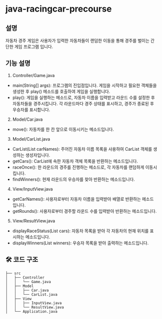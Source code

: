 # java-racingcar-precourse

## 설명
자동차 경주 게임은 사용자가 입력한 자동차들이 랜덤한 이동을 통해 경주를 벌이는 간단한 게임 프로그램 입니다.


## 기능 설명
1. Controller/Game.java 
- main(String[] args): 프로그램의 진입점입니다. 게임을 시작하고 필요한 객체들을 생성한 후 play() 메소드를 호출하여 게임을 실행합니다.
- play(): 게임을 실행하는 메소드로, 자동차 이름을 입력받고 라운드 수를 설정한 후 자동차들을 경주시킵니다. 각 라운드마다 경주 상태를 표시하고, 경주가 종료된 후 우승자를 표시합니다.
2. Model/Car.java
- move(): 자동차를 한 칸 앞으로 이동시키는 메소드입니다.
3. Model/CarList.java
- CarList(List<String> carNames): 주어진 자동차 이름 목록을 사용하여 CarList 객체를 생성하는 생성자입니다.
- getCars(): CarList에 속한 자동차 객체 목록을 반환하는 메소드입니다.
- raceOnce(): 한 라운드의 경주를 진행하는 메소드로, 각 자동차를 랜덤하게 이동시킵니다.
- findWinners(): 현재 라운드의 우승자를 찾아 반환하는 메소드입니다.
4. View/InputView.java
- getCarNames(): 사용자로부터 자동차 이름을 입력받아 배열로 반환하는 메소드입니다.
- getRounds(): 사용자로부터 경주할 라운드 수를 입력받아 반환하는 메소드입니다.
5. View/ResultView.java
- displayRaceStatus(List<Car> cars): 자동차 목록을 받아 각 자동차의 현재 위치를 표시하는 메소드입니다.
- displayWinners(List<String> winners): 우승자 목록을 받아 출력하는 메소드입니다.

## 🛠 코드 구조
```plaintext
├── src
│   ├── Controller
│   │   └── Game.java
│   ├── Model
│   │   ├── Car.java
│   │   └── CarList.java
│   ├── View
│   │   ├── InputView.java
│   │   └── ResultView.java
│   └── Application.java
